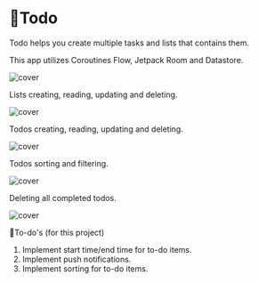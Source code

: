 # 📝Todo

Todo helps you create multiple tasks and lists that contains them.

This app utilizes Coroutines Flow, Jetpack Room and Datastore.


<img src="preview/main_page.png" alt="cover"/>


Lists creating, reading, updating and deleting.


<img src="preview/list_crud.gif" alt="cover"/>


Todos creating, reading, updating and deleting.


<img src="preview/todo_crud.gif" alt="cover"/>


Todos sorting and filtering.


<img src="preview/todo_sort_filter.gif" alt="cover"/>


Deleting all completed todos.


<img src="preview/todo_delete_completed.gif" alt="cover"/>


📝To-do's (for this project)


1. Implement start time/end time for to-do items.
2. Implement push notifications.
3. Implement sorting for to-do items.

